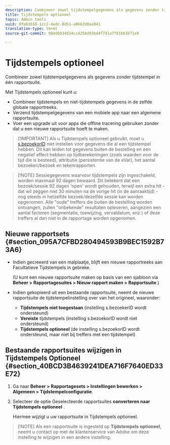 ```yaml
---
description: Combineer zowel tijdstempelgegevens als gegevens zonder tijdstempel in één rapportsuite.
title: Tijdstempels optioneel
topic: Admin tools
uuid: 0fa63658-1cc2-4adc-8d51-a0662d0aa941
translation-type: tm+mt
source-git-commit: 984d6034d14cc4256d93bd4f7d1a7f01b63b71e9

---
```



# Tijdstempels optioneel

Combineer zowel tijdstempelgegevens als gegevens zonder tijdstempel in één rapportsuite.

Met Tijdstempels optioneel kunt u:

* Combineer tijdstempels en niet-tijdstempels gegevens in de zelfde globale rapportreeks.
* Verzend tijdstempelgegevens van een mobiele app naar een algemene rapportsuite.
* Voer een upgrade uit voor apps die offline tracering gebruiken zonder dat u een nieuwe rapportsuite hoeft te maken.

> [!IMPORTANT] Als u Tijdstempels optioneel gebruikt, moet u [s.bezoekorID](/help/implement/vars/config-vars/visitorid.md) niet instellen voor gegevens die al een tijdstempel hebben. Dit kan leiden tot gegevens buiten de bestelling en een negatief effect hebben op tijdberekeningen (zoals waarden voor de tijd die is besteed), attributie (persistentie van de eVar), het aantal bezoeken/bezoek en tekenrapporten.

> [!NOTE] Sessiegegevens waarvoor tijdstempels zijn ingeschakeld, worden maximaal 92 dagen bewaard. Dit betekent dat een bezoek/sessie 92 dagen &#39;open&#39; wordt gehouden, terwijl een extra hit - dat wil zeggen niet 30 minuten na de vorige hit (in de aanraaktijd) - nog steeds in hetzelfde bezoek/dezelfde sessie kan worden opgenomen. Alle &quot;oude&quot; treffers die buiten de bestelling worden ontvangen, zullen &quot;onbekende&quot; resultaten opleveren, aangezien een aantal factoren (segmentatie, toewijzing, vervaldatum, enz.) of deze treffers al dan niet in de rapportage worden opgenomen.

## Nieuwe rapportsets {#section_095A7CFBD280494593B9BEC1592B73A6}

* Indien gecreeerd van een malplaatje, blijft een nieuwe rapportreeks aan Facultatieve Tijdstempels in gebreke.

   (U kunt een nieuwe rapportsuite maken op basis van een sjabloon via **Beheer > Rapportagesuites > Nieuw rapport maken > Rapportsuite**.)
* Indien gekopieerd uit een bestaande rapportsuite, neemt de nieuwe rapportsuite de tijdstempelinstelling over van het origineel, waaronder:

   * **Tijdstempels niet toegestaan** (instelling s.bezoekerID wordt ondersteund)
   * **Vereiste** tijdstempels (instelling s.bezoekorID wordt niet ondersteund)
   * **Tijdstempels optioneel** (de instelling s.bezoekorID wordt ondersteund, maar niet bij treffers met een tijdstempel)

## Bestaande rapportsuites wijzigen in Tijdstempels Optioneel {#section_40BCD3B4639241DEA716F7640ED33E72}

1. Ga naar **Beheer > Rapportagesets > Instellingen bewerken > Algemeen > Tijdstempelconfiguratie**.
1. Selecteer de optie Geselecteerde rapportsuites **converteren naar Tijdstempels optioneel** .

   Hiermee wijzigt u uw rapportsuite in Tijdstempels optioneel.

> [!NOTE] Als een rapportsuite is ingesteld op **Tijdstempels optioneel**, neemt u contact op met de klantenservice van Adobe om deze instelling te wijzigen in een andere instelling.

